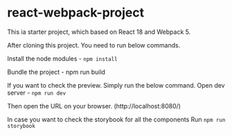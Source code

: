 # react-webpack-project
This ia starter project, which based on React 18 and Webpack 5.

After cloning this project. You need to run below commands.

Install the node modules - ```npm install```

Bundle the project - npm run build

If you want to check the preview. Simply run the below command.
Open dev server - ```npm run dev```

Then open the URL on your browser. (http://localhost:8080/)

In case you want to check the storybook for all the components Run
```npm run storybook```
